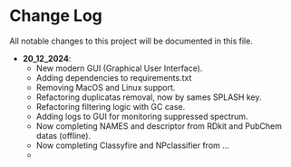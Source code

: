 # Change Log
All notable changes to this project will be documented in this file.


- **20_12_2024**: 
  - New modern GUI (Graphical User Interface).
  - Adding dependencies to requirements.txt
  - Removing MacOS and Linux support.
  - Refactoring duplicatas removal, now by sames SPLASH key.
  - Refactoring filtering logic with GC case.
  - Adding logs to GUI for monitoring suppressed spectrum.
  - Now completing NAMES and descriptor from RDkit and PubChem datas (offline).
  - Now completing Classyfire and NPclassifier from ...
  - 

